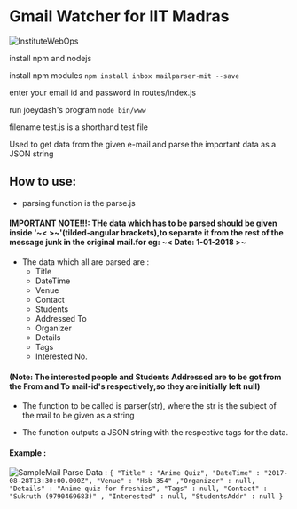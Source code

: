 # Gmail Watcher for IIT Madras
![InstituteWebOps](https://avatars2.githubusercontent.com/u/26603004?s=200&v=4)

install npm and nodejs

install npm modules
`npm install inbox mailparser-mit --save`

enter your email id and password in routes/index.js

run joeydash's program
`node bin/www`

filename test.js is a shorthand test file

Used to get data from the given e-mail and parse the important data as a JSON string
## How to use: 
* parsing function is the parse.js

#### IMPORTANT NOTE!!!: THe data which has to be parsed should be given inside '~< >~'(tilded-angular brackets),to separate it from the rest of the message junk in the original mail.for eg: ~< Date: 1-01-2018 >~

* The data which all are parsed are : 
  * Title 
  * DateTime 
  * Venue 
  * Contact 
  * Students
  * Addressed To
  * Organizer
  * Details
  * Tags
  * Interested No.

#### (Note: The interested people and Students Addressed are to be got from the From and To mail-id's respectively,so they are initially left null)

* The function to be called is parser(str), where the str is the subject of the mail to be given as a string

* The function outputs a JSON string with the respective tags for the data.

####  Example : 
![SampleMail](https://i.imgur.com/lrJWygh.png)
Parse Data :
`{
  "Title" : "Anime Quiz",
  "DateTime" : "2017-08-28T13:30:00.000Z",
  "Venue" : "Hsb 354"
  ,"Organizer" : null,
  "Details" : "Anime quiz for freshies",
  "Tags" : null,
  "Contact" : "Sukruth (9790469683)" ,
  "Interested" : null,
  "StudentsAddr" : null
  }`

